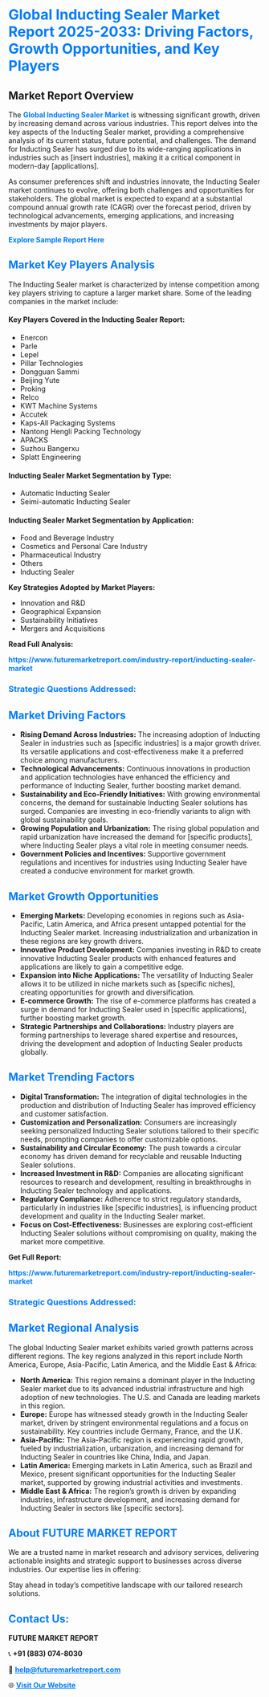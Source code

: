 <h1 style="color: #007BFF;">Global Inducting Sealer Market Report 2025-2033: Driving Factors, Growth Opportunities, and Key Players</h1>

<section id="overview">
<h2>Market Report Overview</h2>
<p>The <a href="https://www.futuremarketreport.com/industry-report/inducting-sealer-market" style="color: #007BFF; text-decoration: none;"><strong>Global Inducting Sealer Market</strong></a> is witnessing significant growth, driven by increasing demand across various industries. This report delves into the key aspects of the Inducting Sealer market, providing a comprehensive analysis of its current status, future potential, and challenges. The demand for Inducting Sealer has surged due to its wide-ranging applications in industries such as [insert industries], making it a critical component in modern-day [applications].</p>
<p>As consumer preferences shift and industries innovate, the Inducting Sealer market continues to evolve, offering both challenges and opportunities for stakeholders. The global market is expected to expand at a substantial compound annual growth rate (CAGR) over the forecast period, driven by technological advancements, emerging applications, and increasing investments by major players.</p>
</section>

<section id="overview">
<p><a href="https://www.futuremarketreport.com/request-sample/reportId=128288" style="color: #007BFF; text-decoration: none;"><strong>Explore Sample Report Here</strong></a></p>
</section>

<section id="key-players">
<h2 style="color: #007BFF;">Market Key Players Analysis</h2>
<p>The Inducting Sealer market is characterized by intense competition among key players striving to capture a larger market share. Some of the leading companies in the market include:</p>
<h4>Key Players Covered in the Inducting Sealer Report:</h4>
<ul><li>Enercon</li><li>Parle</li><li>Lepel</li><li>Pillar Technologies</li><li>Dongguan Sammi</li><li>Beijing Yute</li><li>Proking</li><li>Relco</li><li>KWT Machine Systems</li><li>Accutek</li><li>Kaps-All Packaging Systems</li><li>Nantong Hengli Packing Technology</li><li>APACKS</li><li>Suzhou Bangerxu</li><li>Splatt Engineering</li></ul>
<h4>Inducting Sealer Market Segmentation by Type:</h4>
<ul><li>Automatic Inducting Sealer</li><li>Seimi-automatic Inducting Sealer</li></ul>

<h4>Inducting Sealer Market Segmentation by Application:</h4>
<ul><li>Food and Beverage Industry</li><li>Cosmetics and Personal Care Industry</li><li>Pharmaceutical Industry</li><li>Others</li><li>Inducting Sealer</li></ul>
<p><strong>Key Strategies Adopted by Market Players:</strong></p>
<ul>
<li>Innovation and R&D</li>
<li>Geographical Expansion</li>
<li>Sustainability Initiatives</li>
<li>Mergers and Acquisitions</li>
</ul>
</section>

<section>
<p><strong>Read Full Analysis: </strong></p><a href="https://www.futuremarketreport.com/industry-report/inducting-sealer-market" style="color: #007BFF; text-decoration: none;"><strong>https://www.futuremarketreport.com/industry-report/inducting-sealer-market</strong></a>
<h3 style="color: #007BFF;">Strategic Questions Addressed:</h3>
</section>

<section id="driving-factors">
<h2 style="color: #007BFF;">Market Driving Factors</h2>
<ul>
<li><strong>Rising Demand Across Industries:</strong> The increasing adoption of Inducting Sealer in industries such as [specific industries] is a major growth driver. Its versatile applications and cost-effectiveness make it a preferred choice among manufacturers.</li>
<li><strong>Technological Advancements:</strong> Continuous innovations in production and application technologies have enhanced the efficiency and performance of Inducting Sealer, further boosting market demand.</li>
<li><strong>Sustainability and Eco-Friendly Initiatives:</strong> With growing environmental concerns, the demand for sustainable Inducting Sealer solutions has surged. Companies are investing in eco-friendly variants to align with global sustainability goals.</li>
<li><strong>Growing Population and Urbanization:</strong> The rising global population and rapid urbanization have increased the demand for [specific products], where Inducting Sealer plays a vital role in meeting consumer needs.</li>
<li><strong>Government Policies and Incentives:</strong> Supportive government regulations and incentives for industries using Inducting Sealer have created a conducive environment for market growth.</li>
</ul>
</section>

<section id="growth-opportunities">
<h2 style="color: #007BFF;">Market Growth Opportunities</h2>
<ul>
<li><strong>Emerging Markets:</strong> Developing economies in regions such as Asia-Pacific, Latin America, and Africa present untapped potential for the Inducting Sealer market. Increasing industrialization and urbanization in these regions are key growth drivers.</li>
<li><strong>Innovative Product Development:</strong> Companies investing in R&D to create innovative Inducting Sealer products with enhanced features and applications are likely to gain a competitive edge.</li>
<li><strong>Expansion into Niche Applications:</strong> The versatility of Inducting Sealer allows it to be utilized in niche markets such as [specific niches], creating opportunities for growth and diversification.</li>
<li><strong>E-commerce Growth:</strong> The rise of e-commerce platforms has created a surge in demand for Inducting Sealer used in [specific applications], further boosting market growth.</li>
<li><strong>Strategic Partnerships and Collaborations:</strong> Industry players are forming partnerships to leverage shared expertise and resources, driving the development and adoption of Inducting Sealer products globally.</li>
</ul>
</section>

<section id="trending-factors">
<h2 style="color: #007BFF;">Market Trending Factors</h2>
<ul>
<li><strong>Digital Transformation:</strong> The integration of digital technologies in the production and distribution of Inducting Sealer has improved efficiency and customer satisfaction.</li>
<li><strong>Customization and Personalization:</strong> Consumers are increasingly seeking personalized Inducting Sealer solutions tailored to their specific needs, prompting companies to offer customizable options.</li>
<li><strong>Sustainability and Circular Economy:</strong> The push towards a circular economy has driven demand for recyclable and reusable Inducting Sealer solutions.</li>
<li><strong>Increased Investment in R&D:</strong> Companies are allocating significant resources to research and development, resulting in breakthroughs in Inducting Sealer technology and applications.</li>
<li><strong>Regulatory Compliance:</strong> Adherence to strict regulatory standards, particularly in industries like [specific industries], is influencing product development and quality in the Inducting Sealer market.</li>
<li><strong>Focus on Cost-Effectiveness:</strong> Businesses are exploring cost-efficient Inducting Sealer solutions without compromising on quality, making the market more competitive.</li>
</ul>
</section>

<section>
<p><strong>Get Full Report: </strong></p><a href="https://www.futuremarketreport.com/industry-report/inducting-sealer-market" style="color: #007BFF; text-decoration: none;"><strong>https://www.futuremarketreport.com/industry-report/inducting-sealer-market</strong></a>
<h3 style="color: #007BFF;">Strategic Questions Addressed:</h3>
</section>


<section id="regional-analysis">
<h2 style="color: #007BFF;">Market Regional Analysis</h2>
<p>The global Inducting Sealer market exhibits varied growth patterns across different regions. The key regions analyzed in this report include North America, Europe, Asia-Pacific, Latin America, and the Middle East & Africa:</p>
<ul>
<li><strong>North America:</strong> This region remains a dominant player in the Inducting Sealer market due to its advanced industrial infrastructure and high adoption of new technologies. The U.S. and Canada are leading markets in this region.</li>
<li><strong>Europe:</strong> Europe has witnessed steady growth in the Inducting Sealer market, driven by stringent environmental regulations and a focus on sustainability. Key countries include Germany, France, and the U.K.</li>
<li><strong>Asia-Pacific:</strong> The Asia-Pacific region is experiencing rapid growth, fueled by industrialization, urbanization, and increasing demand for Inducting Sealer in countries like China, India, and Japan.</li>
<li><strong>Latin America:</strong> Emerging markets in Latin America, such as Brazil and Mexico, present significant opportunities for the Inducting Sealer market, supported by growing industrial activities and investments.</li>
<li><strong>Middle East & Africa:</strong> The region’s growth is driven by expanding industries, infrastructure development, and increasing demand for Inducting Sealer in sectors like [specific sectors].</li>
</ul>
</section>

<footer>
<h2 style="color: #007BFF;">About FUTURE MARKET REPORT</h2>
<p>We are a trusted name in market research and advisory services, delivering actionable insights and strategic support to businesses across diverse industries. Our expertise lies in offering:</p>

<p>Stay ahead in today’s competitive landscape with our tailored research solutions.</p>

<h2 style="color: #007BFF;">Contact Us:</h2>
<p><strong>FUTURE MARKET REPORT</strong></p>
<p>📞 <strong>+91 (883) 074-8030</strong></p>
<p>📧 <strong><a href="mailto:help@futuremarketreport.com" style="color: #007BFF;">help@futuremarketreport.com</a></strong></p>
<p>🌐 <strong><a href="https://www.futuremarketreport.com/" style="color: #007BFF;">Visit Our Website</a></strong></p>
</footer>